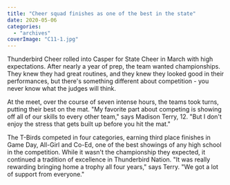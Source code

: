 ```yaml
---
title: "Cheer squad finishes as one of the best in the state"
date: 2020-05-06
categories: 
  - "archives"
coverImage: "C11-1.jpg"
---
```


Thunderbird Cheer rolled into Casper for State Cheer in March with high expectations. After nearly a year of prep, the team wanted championships. They knew they had great routines, and they knew they looked good in their performances, but there's something different about competition - you never know what the judges will think.

At the meet, over the course of seven intense hours, the teams took turns, putting their best on the mat. "My favorite part about competing is showing off all of our skills to every other team," says Madison Terry, 12. "But I don't enjoy the stress that gets built up before you hit the mat."

The T-Birds competed in four categories, earning third place finishes in Game Day, All-Girl and Co-Ed, one of the best showings of any high school in the competition. While it wasn't the championship they expected, it continued a tradition of excellence in Thunderbird Nation. "It was really rewarding bringing home a trophy all four years," says Terry. "We got a lot of support from everyone."
